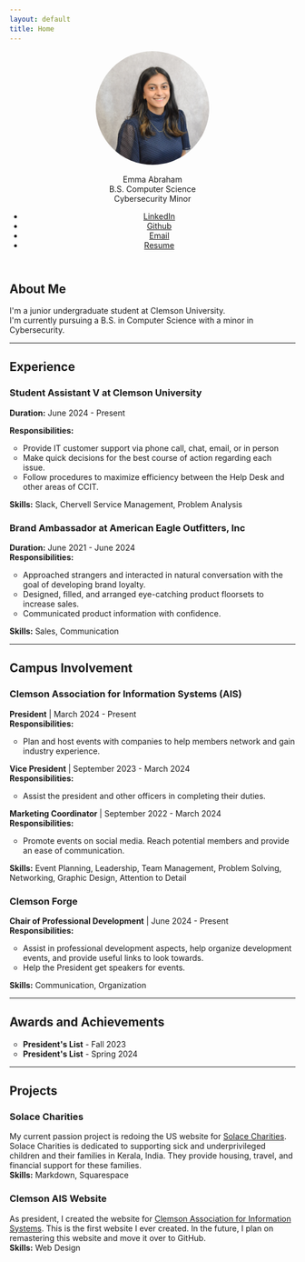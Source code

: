 ```yaml
---
layout: default
title: Home
---
```

<header>
  <div style="text-align: center;">
    <img src="./Best.jpg" alt="Profile Picture" width="200" height="200" style="border-radius: 50%;">
  </div>

  <p>
    Emma Abraham<br>
    B.S. Computer Science<br>
    Cybersecurity Minor
  </p>

  <nav>
    <ul>
      <li><a href="www.linkedin.com/in/emma-a-abraham">LinkedIn</a></li>
      <li><a href="https://github.com/abraha9">Github</a></li>
      <li><a href="mailto:abraha9@clemson.edu">Email</a></li>
      <li><a href="EmmaAbrahamResume.pdf">Resume</a></li>
    </ul>
  </nav>

</header>

<section class="content">
  
  <h2>About Me</h2>
  <p>I'm a junior undergraduate student at Clemson University.<br> 
  I'm currently pursuing a B.S. in Computer Science with a minor in Cybersecurity.</p>

  <hr>

  <h2>Experience</h2>

  <h3>Student Assistant V at Clemson University</h3>
  <p><strong>Duration:</strong> June 2024 - Present</p>
  <strong>Responsibilities:</strong>
  <ul style="list-style-type:circle;">
      <li>Provide IT customer support via phone call, chat, email, or in person</li>
      <li>Make quick decisions for the best course of action regarding each issue.</li>
      <li>Follow procedures to maximize efficiency between the Help Desk and other areas of CCIT.</li>
  </ul>
  <p><strong>Skills:</strong> Slack, Chervell Service Management, Problem Analysis</p>

  <h3>Brand Ambassador at American Eagle Outfitters, Inc</h3>
  <p><strong>Duration:</strong> June 2021 - June 2024<br>
  <strong>Responsibilities:</strong></p>
   <ul style="list-style-type:circle;">
      <li>Approached strangers and interacted in natural conversation with the goal of developing brand loyalty.</li>
      <li>Designed, filled, and arranged eye-catching product floorsets to increase sales.</li>
      <li>Communicated product information with confidence.</li>
  </ul>
  <p><strong>Skills:</strong> Sales, Communication</p>

  <hr>

  <h2>Campus Involvement</h2>

  <h3>Clemson Association for Information Systems (AIS)</h3>
  <p><strong>President</strong> | March 2024 - Present<br>
  <strong>Responsibilities:</strong></p>
   <ul style="list-style-type:circle;">
      <li>Plan and host events with companies to help members network and gain industry experience.</li>
  </ul>
  <p><strong>Vice President</strong> | September 2023 - March 2024<br>
  <strong>Responsibilities:</strong></p>
   <ul style="list-style-type:circle;">
      <li>Assist the president and other officers in completing their duties.</li>
  </ul>
  <p><strong>Marketing Coordinator</strong> | September 2022 - March 2024<br>
  <strong>Responsibilities:</strong></p>
   <ul style="list-style-type:circle;">
      <li>Promote events on social media. Reach potential members and provide an ease of communication.</li>
  </ul>
  <p><strong>Skills:</strong> Event Planning, Leadership, Team Management, Problem Solving, Networking, Graphic Design, Attention to Detail</p>

  <h3>Clemson Forge</h3>
  <p><strong>Chair of Professional Development</strong> | June 2024 - Present<br>
  <strong>Responsibilities:</strong></p>
   <ul style="list-style-type:circle;">
      <li>Assist in professional development aspects, help organize development events, and provide useful links to look towards.</li>
      <li>Help the President get speakers for events.</li>
  </ul>
  <p><strong>Skills:</strong> Communication, Organization</p>

  <hr>

  <h2>Awards and Achievements</h2>
   <ul style="list-style-type:circle;">
      <li><strong>President's List</strong> - Fall 2023</li>
      <li><strong>President's List</strong> - Spring 2024</li>
  </ul>

  <hr>

  <h2>Projects</h2>

  <h3>Solace Charities</h3>
  <p>My current passion project is redoing the US website for <a href="https://www.solacecharities.org/">Solace Charities</a>. Solace Charities is dedicated to supporting sick and underprivileged children and their families in Kerala, India. They provide housing, travel, and financial support for these families.<br>
  <strong>Skills:</strong> Markdown, Squarespace</p>

  <h3>Clemson AIS Website</h3>
  <p>As president, I created the website for <a href="https://cuais3.wixsite.com/clemsonais">Clemson Association for Information Systems</a>. This is the first website I ever created. In the future, I plan on remastering this website and move it over to GitHub.<br>
  <strong>Skills:</strong> Web Design</p>

</section>
